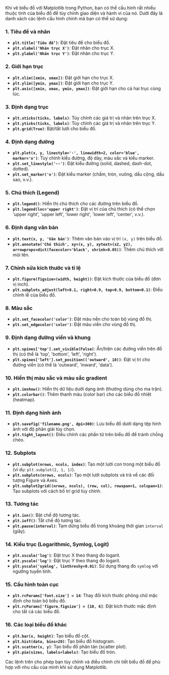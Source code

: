 Khi vẽ biểu đồ với Matplotlib trong Python, bạn có thể cấu hình rất nhiều thuộc tính của biểu đồ để tùy chỉnh giao diện và hành vi của nó. Dưới đây là danh sách các lệnh cấu hình chính mà bạn có thể sử dụng:

### 1. **Tiêu đề và nhãn**
- **`plt.title('Tiêu đề')`**: Đặt tiêu đề cho biểu đồ.
- **`plt.xlabel('Nhãn trục X')`**: Đặt nhãn cho trục X.
- **`plt.ylabel('Nhãn trục Y')`**: Đặt nhãn cho trục Y.

### 2. **Giới hạn trục**
- **`plt.xlim([xmin, xmax])`**: Đặt giới hạn cho trục X.
- **`plt.ylim([ymin, ymax])`**: Đặt giới hạn cho trục Y.
- **`plt.axis([xmin, xmax, ymin, ymax])`**: Đặt giới hạn cho cả hai trục cùng lúc.

### 3. **Định dạng trục**
- **`plt.xticks(ticks, labels)`**: Tùy chỉnh các giá trị và nhãn trên trục X.
- **`plt.yticks(ticks, labels)`**: Tùy chỉnh các giá trị và nhãn trên trục Y.
- **`plt.grid(True)`**: Bật/tắt lưới cho biểu đồ.

### 4. **Định dạng đường**
- **`plt.plot(x, y, linestyle='-', linewidth=2, color='blue', marker='o')`**: Tùy chỉnh kiểu đường, độ dày, màu sắc và kiểu marker.
- **`plt.set_linestyle('--')`**: Đặt kiểu đường (solid, dashed, dash-dot, dotted).
- **`plt.set_marker('o')`**: Đặt kiểu marker (chấm, tròn, vuông, dấu cộng, dấu sao, v.v.).

### 5. **Chú thích (Legend)**
- **`plt.legend()`**: Hiển thị chú thích cho các đường trên biểu đồ.
- **`plt.legend(loc='upper right')`**: Đặt vị trí của chú thích (có thể chọn 'upper right', 'upper left', 'lower right', 'lower left', 'center', v.v.).

### 6. **Định dạng văn bản**
- **`plt.text(x, y, 'Văn bản')`**: Thêm văn bản vào vị trí `(x, y)` trên biểu đồ.
- **`plt.annotate('Chú thích', xy=(x, y), xytext=(x2, y2), arrowprops=dict(facecolor='black', shrink=0.05))`**: Thêm chú thích với mũi tên.

### 7. **Chỉnh sửa kích thước và tỉ lệ**
- **`plt.figure(figsize=(width, height))`**: Đặt kích thước của biểu đồ (đơn vị inch).
- **`plt.subplots_adjust(left=0.1, right=0.9, top=0.9, bottom=0.1)`**: Điều chỉnh lề của biểu đồ.

### 8. **Màu sắc**
- **`plt.set_facecolor('color')`**: Đặt màu nền cho toàn bộ vùng đồ thị.
- **`plt.set_edgecolor('color')`**: Đặt màu viền cho vùng đồ thị.

### 9. **Định dạng đường viền và khung**
- **`plt.spines['top'].set_visible(False)`**: Ẩn/hiện các đường viền trên đồ thị (có thể là 'top', 'bottom', 'left', 'right').
- **`plt.spines['left'].set_position(('outward', 10))`**: Đặt vị trí cho đường viền (có thể là 'outward', 'inward', 'data').

### 10. **Hiển thị màu sắc và màu sắc gradient**
- **`plt.imshow()`**: Hiển thị dữ liệu dưới dạng ảnh (thường dùng cho ma trận).
- **`plt.colorbar()`**: Thêm thanh màu (color bar) cho các biểu đồ nhiệt (heatmap).

### 11. **Định dạng hình ảnh**
- **`plt.savefig('filename.png', dpi=300)`**: Lưu biểu đồ dưới dạng tệp hình ảnh với độ phân giải tùy chọn.
- **`plt.tight_layout()`**: Điều chỉnh các phần tử trên biểu đồ để tránh chồng chéo.

### 12. **Subplots**
- **`plt.subplot(nrows, ncols, index)`**: Tạo một lưới con trong một biểu đồ (ví dụ: `plt.subplot(2, 1, 1)`).
- **`plt.subplots(nrows, ncols)`**: Tạo một lưới subplots và trả về các đối tượng Figure và Axes.
- **`plt.subplot2grid((nrows, ncols), (row, col), rowspan=1, colspan=1)`**: Tạo subplots với cách bố trí grid tùy chỉnh.

### 13. **Tương tác**
- **`plt.ion()`**: Bật chế độ tương tác.
- **`plt.ioff()`**: Tắt chế độ tương tác.
- **`plt.pause(interval)`**: Tạm dừng biểu đồ trong khoảng thời gian `interval` (giây).

### 14. **Kiểu trục (Logarithmic, Symlog, Logit)**
- **`plt.xscale('log')`**: Đặt trục X theo thang đo logarit.
- **`plt.yscale('log')`**: Đặt trục Y theo thang đo logarit.
- **`plt.yscale('symlog', linthreshy=0.01)`**: Sử dụng thang đo `symlog` với ngưỡng tuyến tính.

### 15. **Cấu hình toàn cục**
- **`plt.rcParams['font.size'] = 14`**: Thay đổi kích thước phông chữ mặc định cho toàn bộ biểu đồ.
- **`plt.rcParams['figure.figsize'] = [10, 6]`**: Đặt kích thước mặc định cho tất cả các biểu đồ.

### 16. **Các loại biểu đồ khác**
- **`plt.bar(x, height)`**: Tạo biểu đồ cột.
- **`plt.hist(data, bins=20)`**: Tạo biểu đồ histogram.
- **`plt.scatter(x, y)`**: Tạo biểu đồ phân tán (scatter plot).
- **`plt.pie(sizes, labels=labels)`**: Tạo biểu đồ tròn.

Các lệnh trên cho phép bạn tùy chỉnh và điều chỉnh chi tiết biểu đồ để phù hợp với nhu cầu của mình khi sử dụng Matplotlib.
